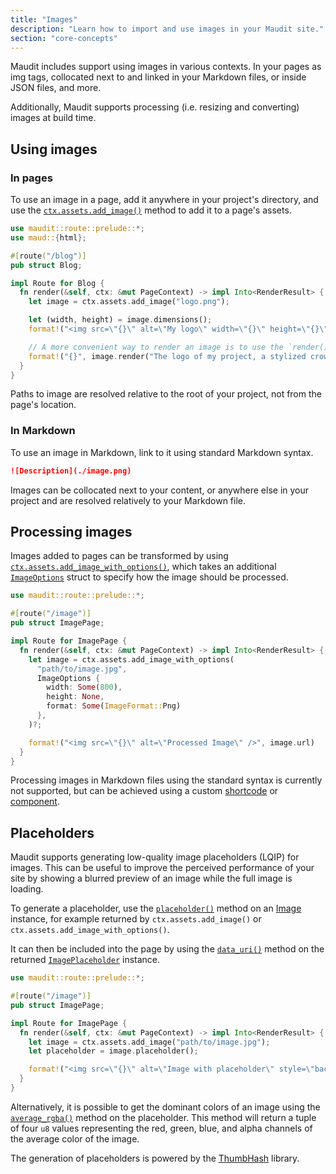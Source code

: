 ```yaml
---
title: "Images"
description: "Learn how to import and use images in your Maudit site."
section: "core-concepts"
---
```


Maudit includes support using images in various contexts. In your pages as img tags, collocated next to and linked in your Markdown files, or inside JSON files, and more.

Additionally, Maudit supports processing (i.e. resizing and converting) images at build time.

## Using images

### In pages

To use an image in a page, add it anywhere in your project's directory, and use the [`ctx.assets.add_image()`](https://docs.rs/maudit/latest/maudit/assets/struct.RouteAssets.html#method.add_image) method to add it to a page's assets.

```rs
use maudit::route::prelude::*;
use maud::{html};

#[route("/blog")]
pub struct Blog;

impl Route for Blog {
  fn render(&self, ctx: &mut PageContext) -> impl Into<RenderResult> {
    let image = ctx.assets.add_image("logo.png");

    let (width, height) = image.dimensions();
    format!("<img src=\"{}\" alt=\"My logo\" width=\"{}\" height=\"{}\" />", image.url(), width, height);

    // A more convenient way to render an image is to use the `render()` method, which generates an img tag for you and enforces accessibility by requiring an alt text.
    format!("{}", image.render("The logo of my project, a stylized crown"))
  }
}
```

Paths to image are resolved relative to the root of your project, not from the page's location.

### In Markdown

To use an image in Markdown, link to it using standard Markdown syntax.

```markdown
![Description](./image.png)
```

Images can be collocated next to your content, or anywhere else in your project and are resolved relatively to your Markdown file.

## Processing images

Images added to pages can be transformed by using [`ctx.assets.add_image_with_options()`](https://docs.rs/maudit/latest/maudit/assets/struct.RouteAssets.html#method.add_image_with_options), which takes an additional [`ImageOptions`](https://docs.rs/maudit/latest/maudit/assets/struct.ImageOptions.html) struct to specify how the image should be processed.

```rs
use maudit::route::prelude::*;

#[route("/image")]
pub struct ImagePage;

impl Route for ImagePage {
  fn render(&self, ctx: &mut PageContext) -> impl Into<RenderResult> {
    let image = ctx.assets.add_image_with_options(
      "path/to/image.jpg",
      ImageOptions {
        width: Some(800),
        height: None,
        format: Some(ImageFormat::Png)
      },
    )?;

    format!("<img src=\"{}\" alt=\"Processed Image\" />", image.url)
  }
}
```

Processing images in Markdown files using the standard syntax is currently not supported, but can be achieved using a custom [shortcode](/docs/content/#shortcodes) or [component](/docs/content/#components).

## Placeholders

Maudit supports generating low-quality image placeholders (LQIP) for images. This can be useful to improve the perceived performance of your site by showing a blurred preview of an image while the full image is loading.

To generate a placeholder, use the [`placeholder()`](https://docs.rs/maudit/latest/maudit/assets/struct.Image.html#method.placeholder) method on an [Image](https://docs.rs/maudit/latest/maudit/assets/struct.Image.html) instance, for example returned by `ctx.assets.add_image()` or `ctx.assets.add_image_with_options()`.

It can then be included into the page by using the [`data_uri()`](https://docs.rs/maudit/latest/maudit/assets/struct.ImagePlaceholder.html#method.data_uri) method on the returned [`ImagePlaceholder`](https://docs.rs/maudit/latest/maudit/assets/struct.ImagePlaceholder.html) instance.

```rs
use maudit::route::prelude::*;

#[route("/image")]
pub struct ImagePage;

impl Route for ImagePage {
  fn render(&self, ctx: &mut PageContext) -> impl Into<RenderResult> {
    let image = ctx.assets.add_image("path/to/image.jpg");
    let placeholder = image.placeholder();

    format!("<img src=\"{}\" alt=\"Image with placeholder\" style=\"background-image: url('{}'); background-size: cover;\" />", image.url(), placeholder.data_uri())
  }
}
```

Alternatively, it is possible to get the dominant colors of an image using the [`average_rgba()`](https://docs.rs/maudit/latest/maudit/assets/struct.ImagePlaceholder.html#method.average_rgba) method on the placeholder. This method will return a tuple of four `u8` values representing the red, green, blue, and alpha channels of the average color of the image.

The generation of placeholders is powered by the [ThumbHash](https://evanw.github.io/thumbhash/) library.
